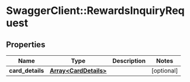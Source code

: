 # SwaggerClient::RewardsInquiryRequest

## Properties
Name | Type | Description | Notes
------------ | ------------- | ------------- | -------------
**card_details** | [**Array&lt;CardDetails&gt;**](CardDetails.md) |  | [optional] 

